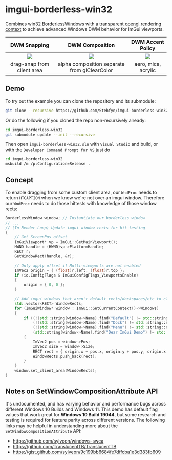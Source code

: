 # imgui-borderless-win32
Combines win32 [BorderlessWindows](https://github.com/melak47/BorderlessWindow) with a [transparent opengl rendering context](https://stackoverflow.com/questions/4052940/how-to-make-an-opengl-rendering-context-with-transparent-background) to achieve advanced Windows DWM behavior for ImGui viewports.

| DWM Snapping | DWM Composition | DWM Accent Policy |
| :---: | :---: | :---: |
| ![](res/dwm_drag_snap.gif)  | ![](res/dwm_composition_attributes.gif)  | ![](res/dwm_accent_policy.gif) |
| drag-snap from client area | alpha composition separate from glClearColor | aero, mica, acrylic |

## Demo
To try out the example you can clone the repository and its submodule:
```bash
git clone --recursive https://github.com/Stehfyn/imgui-borderless-win32
```
Or do the following if you cloned the repo non-recursively already:
```bash
cd imgui-borderless-win32
git submodule update --init --recursive
```
Then open `imgui-borderless-win32.sln` with `Visual Studio` and build, or with the `Developer Command Prompt for VS` just do
```bash
cd imgui-borderless-win32
msbuild /m /p:Configuration=Release .
```
## Concept
To enable dragging from some custom client area, our `WndProc` needs to return `HTCAPTION` when we know we're not over an imgui window. Therefore our `WndProc` needs to do those hittests with knowledge of those window rects:
```cpp
BorderlessWindow window; // Instantiate our borderless window
// ...
// (In Render Loop) Update imgui window rects for hit testing
{
    // Get ScreenPos offset
    ImGuiViewport* vp = ImGui::GetMainViewport();
    HWND handle = (HWND)vp->PlatformHandle;
    RECT r;
    GetWindowRect(handle, &r);

    // Only apply offset if Multi-viewports are not enabled
    ImVec2 origin = { (float)r.left, (float)r.top };
    if (io.ConfigFlags & ImGuiConfigFlags_ViewportsEnable)
    {
        origin = { 0, 0 };
    }

    // Add imgui windows that aren't default rects/dockspaces/etc to client area whitelist, but explicitly include imgui demo
    std::vector<RECT> WindowRects;
    for (ImGuiWindow* window : ImGui::GetCurrentContext()->Windows)
    {
        if ((!(std::string(window->Name).find("Default") != std::string::npos) &&
            (!(std::string(window->Name).find("Dock") != std::string::npos)) &&
            (!(std::string(window->Name).find("Menu") != std::string::npos))) ||
            (std::string(window->Name).find("Dear ImGui Demo") != std::string::npos))
        {
            ImVec2 pos = window->Pos;
            ImVec2 size = window->Size;
            RECT rect = { origin.x + pos.x, origin.y + pos.y, origin.x + (pos.x + size.x), origin.y + (pos.y + size.y) };
            WindowRects.push_back(rect);
        }
    }
    window.set_client_area(WindowRects);
}
```

## Notes on SetWindowCompositionAttribute API
It's undocumented, and has varying behavior and performance bugs across different Windows 10 Builds and Windows 11. This demo has default flag values that work great for **Windows 10 Build 19044**, but some research and testing is required for feature parity across different versions. The following links may be helpful in understanding more about the `SetWindowCompositionAttribute` API:

- https://github.com/sylveon/windows-swca
- https://github.com/TranslucentTB/TranslucentTB
- https://gist.github.com/sylveon/9c199bb6684fe7dffcba1e3d383fb609
